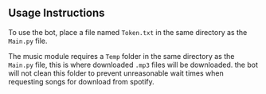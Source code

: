 ## Usage Instructions

To use the bot, place a file named `Token.txt` in the
same directory as the `Main.py` file.

The music module requires a `Temp` folder in the same
directory as the `Main.py` file, this is where downloaded
`.mp3` files will be downloaded. the bot will not clean this
folder to prevent unreasonable wait times when requesting
songs for download from spotify.

